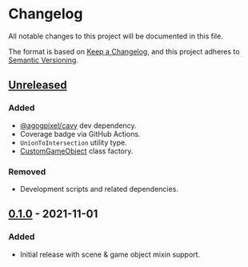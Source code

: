 # Changelog

All notable changes to this project will be documented in this file.

The format is based on [Keep a Changelog](https://keepachangelog.com/en/1.0.0/), and this project adheres to [Semantic Versioning](https://semver.org/spec/v2.0.0.html).

## [Unreleased]

### Added

-   [@agogpixel/cavy](https://github.com/agogpixel/cavy) dev dependency.
-   Coverage badge via GitHub Actions.
-   `UnionToIntersection` utility type.
-   [CustomGameObject](./src/mixins/gameobjects/custom-gameobject.ts) class factory.

### Removed

-   Development scripts and related dependencies.

## [0.1.0] - 2021-11-01

### Added

-   Initial release with scene & game object mixin support.

[unreleased]: https://github.com/agogpixel/phaser3-ts-utils/compare/v0.1.0...HEAD
[0.1.0]: https://github.com/agogpixel/phaser3-ts-utils/releases/tag/v0.1.0
